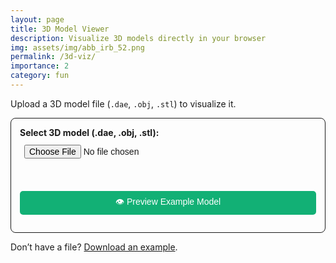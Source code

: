 ```yaml
---
layout: page
title: 3D Model Viewer
description: Visualize 3D models directly in your browser
img: assets/img/abb_irb_52.png
permalink: /3d-viz/
importance: 2
category: fun
---
```


<p>Upload a 3D model file (<code>.dae</code>, <code>.obj</code>, <code>.stl</code>) to visualize it.</p>

<!-- Upload Form -->
<form id="vizUploadForm">
  <label for="fileUpload"><strong>Select 3D model (.dae, .obj, .stl):</strong></label><br>
  <input type="file" id="fileUpload" accept=".dae,.obj,.stl" /><br><br>

<button type="button" id="loadExample">👁️ Preview Example Model</button>

</form>

<p style="margin-top: 1em;">
  Don’t have a file? <a href="{{ '/assets/3d/abb_irb52_7_120.dae' | relative_url }}" download>Download an example</a>.
</p>

<!-- Define global URL -->
<script>
  const EXAMPLE_MODEL_URL = "{{ '/assets/3d/abb_irb52_7_120.dae' | relative_url }}";
</script>

<!-- 3D Container -->
<div id="container" style="height: 60vh; position: relative;">
  <div id="loading" style="position: absolute; top: 50%; left: 50%; transform: translate(-50%, -50%); display: none;">
    Loading model... <span id="progress">0%</span>
  </div>
</div>

<!-- Include Three.js and necessary scripts -->
<script src="{{ '/assets/js/three.min.js' | relative_url }}"></script>
<script src="{{ '/assets/js/OrbitControls.js' | relative_url }}"></script>
<script src="{{ '/assets/js/ColladaLoader.js' | relative_url }}"></script>
<script src="{{ '/assets/js/OBJLoader.js' | relative_url }}"></script>
<script src="{{ '/assets/js/STLLoader.js' | relative_url }}"></script>

<script>
document.addEventListener("DOMContentLoaded", () => {
  if (!window.WebGLRenderingContext) {
    alert("Your browser does not support WebGL. Please upgrade.");
    return;
  }

  const container = document.getElementById("container");
  const loadingElem = document.getElementById("loading");
  loadingElem.style.display = "none";
  const progressElem = document.getElementById("progress");

  const scene = new THREE.Scene();
  let camera, renderer, controls, boundingBox, obj;

  // 🔍 Load from URL parameter if present
  const urlParams = new URLSearchParams(window.location.search);
  const fileUrl = urlParams.get("file");
  if (fileUrl) {
    const ext = fileUrl.split('.').pop().toLowerCase();
    loadingElem.style.display = "block";
    fetch(fileUrl)
      .then(res => {
        if (!res.ok) throw new Error("Fetch failed");
        return ext === 'stl' ? res.arrayBuffer() : res.text();
      })
      .then(data => loadModelFromText(data, ext))
      .catch(err => {
        console.error(err);
        loadingElem.textContent = "Error loading model from URL.";
      });
  }

  // File upload handler
  document.getElementById("fileUpload").addEventListener("change", event => {
    const file = event.target.files[0];
    if (!file) return;

    const extension = file.name.split('.').pop().toLowerCase();
    if (!['dae', 'obj', 'stl'].includes(extension)) {
      alert("Unsupported file type. Please upload a .dae, .obj, or .stl file.");
      return;
    }

    const reader = new FileReader();
    reader.onload = e => loadModelFromText(e.target.result, extension);
    if (extension === 'stl') {
      reader.readAsArrayBuffer(file);
    } else {
      reader.readAsText(file);
    }
  });

  // Example model button
  document.getElementById("loadExample").addEventListener("click", () => {
    loadingElem.style.display = "block";
    fetch(EXAMPLE_MODEL_URL)
      .then(res => {
        if (!res.ok) throw new Error("Failed to fetch example");
        return res.text();
      })
      .then(data => loadModelFromText(data, "dae"))
      .catch(err => {
        console.error(err);
        loadingElem.textContent = "Failed to load example model.";
      });
  });

  // Loader logic
  function loadModelFromText(fileContent, type) {
    loadingElem.style.display = "block";
    progressElem.textContent = "0%";

    try {
      if (obj) scene.remove(obj);

      const loaderMap = {
        dae: () => new THREE.ColladaLoader().parse(fileContent).scene,
        obj: () => new THREE.OBJLoader().parse(fileContent),
        stl: () => {
          const geometry = new THREE.STLLoader().parse(fileContent);
          const material = new THREE.MeshStandardMaterial({ color: 0x555555 });
          return new THREE.Mesh(geometry, material);
        }
      };

      const loaded = loaderMap[type]();
      loaded.traverse?.(child => {
        if (child instanceof THREE.Mesh) {
          child.material.flatShading = true;
          child.castShadow = true;
          child.receiveShadow = true;
        }
      });

      obj = new THREE.Object3D();
      obj.add(loaded);
      scene.add(obj);

      boundingBox = new THREE.Box3().setFromObject(obj);

      setupScene();
      animate();
      loadingElem.style.display = "none";
    } catch (err) {
      console.error("Load error:", err);
      loadingElem.textContent = "Error loading model.";
    }
  }

  function setupScene() {
    if (renderer) container.removeChild(renderer.domElement);

    const aspect = container.clientWidth / container.clientHeight;
    camera = new THREE.PerspectiveCamera(25, aspect, 0.1, 2000);

    const width = boundingBox.max.z - boundingBox.min.z;
    const height = boundingBox.max.y - boundingBox.min.y;

    camera.position.set(
      Math.max(width, height) / Math.tan(Math.PI * camera.fov / 360),
      (boundingBox.min.y + boundingBox.max.y) / 2,
      (boundingBox.min.z + boundingBox.max.z) / 2
    );

    renderer = new THREE.WebGLRenderer({ antialias: true });
    renderer.setPixelRatio(window.devicePixelRatio);
    renderer.setSize(container.clientWidth, container.clientHeight);
    renderer.setClearColor(0xffffff);
    renderer.shadowMap.enabled = true;
    renderer.shadowMap.type = THREE.PCFSoftShadowMap;
    container.appendChild(renderer.domElement);

    controls = new THREE.OrbitControls(camera, renderer.domElement);
    controls.target.set(
      (boundingBox.min.x + boundingBox.max.x) / 2,
      (boundingBox.min.y + boundingBox.max.y) / 2,
      (boundingBox.min.z + boundingBox.max.z) / 2
    );
    controls.addEventListener("change", render);
    controls.update();

    scene.clear();
    scene.add(obj);

    scene.add(new THREE.AmbientLight(0xffffff, 0.3));
    const directionalLight = new THREE.DirectionalLight(0xffffff, 1);
    directionalLight.position.set(2, 2, 2);
    directionalLight.castShadow = true;
    directionalLight.shadow.mapSize.width = 1024;
    directionalLight.shadow.mapSize.height = 1024;
    scene.add(directionalLight);

    const size = Math.max(
      boundingBox.max.x - boundingBox.min.x,
      boundingBox.max.z - boundingBox.min.z
    ) * 2;
    scene.add(new THREE.GridHelper(size, 10));

    window.addEventListener("resize", onWindowResize);
    applyThemeBackground();
    watchThemeChange();
  }

  function onWindowResize() {
    camera.aspect = container.clientWidth / container.clientHeight;
    camera.updateProjectionMatrix();
    renderer.setSize(container.clientWidth, container.clientHeight);
    render();
  }

  function applyThemeBackground() {
    const bgColor = getComputedStyle(document.documentElement).getPropertyValue("--global-bg-color").trim();
    if (bgColor) renderer.setClearColor(new THREE.Color(bgColor));
  }

  function watchThemeChange() {
    const observer = new MutationObserver(() => applyThemeBackground());
    observer.observe(document.documentElement, { attributes: true, attributeFilter: ["data-theme"] });
    applyThemeBackground();
  }

  function render() {
    if (renderer && camera) renderer.render(scene, camera);
  }

  function animate() {
    requestAnimationFrame(animate);
    render();
  }
});
</script>

<style>
#vizUploadForm {
  padding: 1em;
  border: 1px solid;
  border-radius: 8px;
  max-width: 500px;
  margin-bottom: 1em;
}

#vizUploadForm input[type="file"],
#vizUploadForm button {
  font-size: 1em;
  padding: 0.5em;
  margin-top: 0.3em;
  width: 100%;
  box-sizing: border-box;
}

#vizUploadForm button {
  background-color: #12b075;
  border: none;
  border-radius: 5px;
  color: white;
  cursor: pointer;
  margin-top: 1em;
}

#vizUploadForm button:hover {
  background-color: #0e8d5d;
}
</style>
